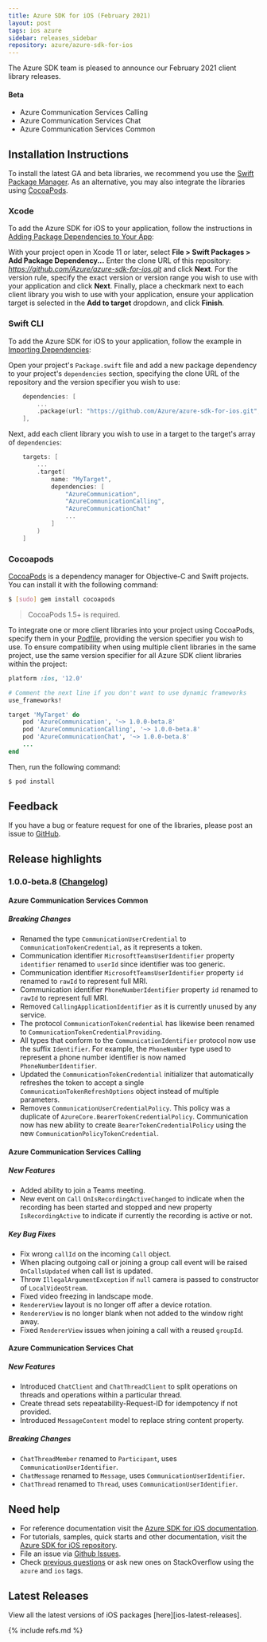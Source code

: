 ```yaml
---
title: Azure SDK for iOS (February 2021)
layout: post
tags: ios azure
sidebar: releases_sidebar
repository: azure/azure-sdk-for-ios
---
```


The Azure SDK team is pleased to announce our February 2021 client library releases.

#### Beta

- Azure Communication Services Calling
- Azure Communication Services Chat
- Azure Communication Services Common

## Installation Instructions

To install the latest GA and beta libraries, we recommend you use the [Swift Package Manager](https://swift.org/package-manager/). As an alternative, you may also integrate the libraries using [CocoaPods](https://cocoapods.org/).

### Xcode

To add the Azure SDK for iOS to your application, follow the instructions in [Adding Package Dependencies to Your App](https://developer.apple.com/documentation/xcode/adding_package_dependencies_to_your_app):

With your project open in Xcode 11 or later, select **File > Swift Packages > Add Package Dependency...** Enter the clone URL of this repository: *https://github.com/Azure/azure-sdk-for-ios.git* and click **Next**. For the version rule, specify the exact version or version range you wish to use with your application and click **Next**. Finally, place a checkmark next to each client library you wish to use with your application, ensure your application target is selected in the **Add to target** dropdown, and click **Finish**.

### Swift CLI

To add the Azure SDK for iOS to your application, follow the example in [Importing Dependencies](https://swift.org/package-manager/#importing-dependencies):

Open your project's `Package.swift` file and add a new package dependency to your project's `dependencies` section, specifying the clone URL of the repository and the version specifier you wish to use:

```swift
    dependencies: [
        ...
        .package(url: "https://github.com/Azure/azure-sdk-for-ios.git", from: "1.0.0-beta.8")
    ],
```

Next, add each client library you wish to use in a target to the target's array of `dependencies`:

```swift
    targets: [
        ...
        .target(
            name: "MyTarget",
            dependencies: [
                "AzureCommunication",
                "AzureCommunicationCalling",
                "AzureCommunicationChat"
                ...
            ]
        )
    ]
```

### Cocoapods

[CocoaPods](https://cocoapods.org/) is a dependency manager for Objective-C and Swift projects. You can install it with the following command:

```bash
$ [sudo] gem install cocoapods
```

> CocoaPods 1.5+ is required.

To integrate one or more client libraries into your project using CocoaPods, specify them in your [Podfile](https://guides.cocoapods.org/using/the-podfile.html), providing the version specifier you wish to use. To ensure compatibility when using multiple client libraries in the same project, use the same version specifier for all Azure SDK client libraries within the project:

```ruby
platform :ios, '12.0'

# Comment the next line if you don't want to use dynamic frameworks
use_frameworks!

target 'MyTarget' do
    pod 'AzureCommunication', '~> 1.0.0-beta.8'
    pod 'AzureCommunicationCalling', '~> 1.0.0-beta.8'
    pod 'AzureCommunicationChat', '~> 1.0.0-beta.8'
    ...
end
```

Then, run the following command:

```bash
$ pod install
```

## Feedback

If you have a bug or feature request for one of the libraries, please post an issue to [GitHub](https://github.com/azure/azure-sdk-for-ios/issues).

## Release highlights

### 1.0.0-beta.8 ([Changelog](https://github.com/Azure/azure-sdk-for-ios/blob/1.0.0-beta.8/CHANGELOG.md#100-beta8-2021-02-09))
#### Azure Communication Services Common

##### Breaking Changes
 - Renamed the type `CommunicationUserCredential` to `CommunicationTokenCredential`, as it represents a token.
 - Communication identifier `MicrosoftTeamsUserIdentifier` property `identifier` renamed to `userId` since identifier was too generic.
 - Communication identifier `MicrosoftTeamsUserIdentifier` property `id` renamed to `rawId` to represent full MRI.
 - Communication identifier `PhoneNumberIdentifier` property `id` renamed to `rawId` to represent full MRI.
 - Removed `CallingApplicationIdentifier` as it is currently unused by any service.
 - The protocol `CommunicationTokenCredential` has likewise been renamed to `CommunicationTokenCredentialProviding`.
 - All types that conform to the `CommunicationIdentifier` protocol now use the suffix `Identifier`. For example, the `PhoneNumber` type used to represent a phone number identifier is now named `PhoneNumberIdentifier`.
 - Updated the `CommunicationTokenCredential` initializer that automatically refreshes the token to accept a single
    `CommunicationTokenRefreshOptions` object instead of multiple parameters.
- Removes `CommunicationUserCredentialPolicy`. This policy was a duplicate of `AzureCore.BearerTokenCredentialPolicy`. Communication now has new ability to create `BearerTokenCredentialPolicy` using the new `CommunicationPolicyTokenCredential`.

#### Azure Communication Services Calling

##### New Features
 - Added ability to join a Teams meeting.
 - New event on `Call` `OnIsRecordingActiveChanged` to indicate when the recording has been started and stopped and new property `IsRecordingActive` to indicate if currently the recording is active or not.

##### Key Bug Fixes
 - Fix wrong `callId` on the incoming `Call` object.
 - When placing outgoing call or joining a group call event will be raised `OnCallsUpdated` when call list is updated.
 - Throw `IllegalArgumentException` if `null` camera is passed to constructor of `LocalVideoStream`.
 - Fixed video freezing in landscape mode.
 - `RendererView` layout is no longer off after a device rotation.
 - `RendererView` is no longer blank when not added to the window right away.
 - Fixed `RendererView` issues when joining a call with a reused `groupId`.

#### Azure Communication Services Chat

##### New Features
 - Introduced `ChatClient` and `ChatThreadClient` to split operations on threads and operations within a particular thread.
 - Create thread sets repeatability-Request-ID for idempotency if not provided.
 - Introduced `MessageContent` model to replace string content property.

##### Breaking Changes
 - `ChatThreadMember` renamed to `Participant`, uses `CommunicationUserIdentifier`.
 - `ChatMessage` renamed to `Message`, uses `CommunicationUserIdentifier`.
 - `ChatThread` renamed to `Thread`, uses `CommunicationUserIdentifier`.

## Need help

- For reference documentation visit the [Azure SDK for iOS documentation](https://azure.github.io/azure-sdk-for-ios/).
- For tutorials, samples, quick starts and other documentation, visit the [Azure SDK for iOS repository](https://github.com/azure/azure-sdk-for-ios/).
- File an issue via [Github Issues](https://github.com/Azure/azure-sdk-for-ios/issues/new/choose).
- Check [previous questions](https://stackoverflow.com/questions/tagged/azure+ios) or ask new ones on
 StackOverflow using the `azure` and `ios` tags.

## Latest Releases

View all the latest versions of iOS packages [here][ios-latest-releases].

{% include refs.md %}
